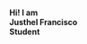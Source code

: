 <br><b> Hi! I am </b><br>
<b> Justhel Francisco </b>
<br><b> Student </b><br>


<!---
Tethel/Tethel is a ✨ special ✨ repository because its `README.md` (this file) appears on your GitHub profile.
You can click the Preview link to take a look at your changes.
--->
